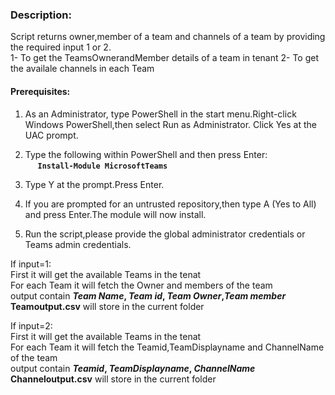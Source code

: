 ### Description:
Script returns owner,member of a team and channels of a team by providing the required input 1 or 2.\
	1- To get the TeamsOwnerandMember details of a team in tenant
	2- To get the availale channels in each Team

#### Prerequisites:

1. As an Administrator, type PowerShell in the start menu.Right-click Windows PowerShell,then select Run as Administrator.
Click Yes at the UAC prompt.

2. Type the following within PowerShell and then press Enter:\
&nbsp;&nbsp;&nbsp;&nbsp;&nbsp;**`Install-Module MicrosoftTeams`**
    
3. Type Y at the prompt.Press Enter.

4. If you are prompted for an untrusted repository,then type A (Yes to All) and press Enter.The module will now install. 
5. Run the script,please provide the global administrator credentials or Teams admin credentials.

If input=1:\
First it will get the available Teams in the tenat\
For each Team it will fetch the Owner and members of the team\
output contain **_Team Name_, _Team id_, _Team Owner_,_Team member_**\
**Teamoutput.csv** will store in the current folder

If input=2:\
First it will get the available Teams in the tenat\
For each Team it will fetch the Teamid,TeamDisplayname and ChannelName of the team\
output contain **_Teamid_, _TeamDisplayname_, _ChannelName_**\
**Channeloutput.csv** will store in the current folder

